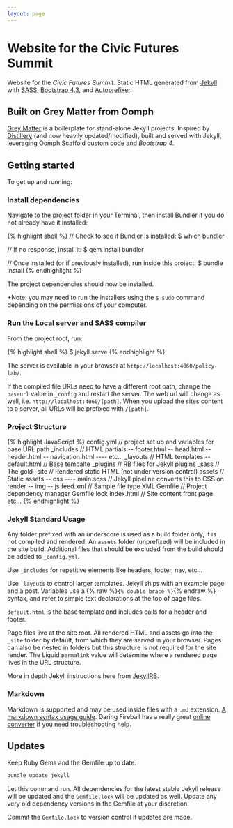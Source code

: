 ```yaml
---
layout: page
---
```


Website for the Civic Futures Summit
==========================

Website for the _Civic Futures Summit_. Static 
HTML generated from [Jekyll](https://jekyllrb.com/) with [SASS](https://sass-lang.com/), 
[Bootstrap 4.3](https://getbootstrap.com/docs/4.3/getting-started/introduction/), 
and [Autoprefixer](https://github.com/vwochnik/jekyll-autoprefixer).


## Built on Grey Matter from Oomph

[Grey Matter](https://github.com/oomphinc/oomph-grey-matter) is a boilerplate for 
stand-alone Jekyll projects. Inspired by [Distillery](https://github.com/thinkshout/distillery/tree/master/)
(and now heavily updated/modified), built and served with Jekyll, leveraging 
Oomph Scaffold custom code and *Bootstrap 4*.


## Getting started
To get up and running:


### Install dependencies
Navigate to the project folder in your Terminal, then install Bundler if you do
not already have it installed:

{% highlight shell %}
// Check to see if Bundler is installed:
$ which bundler

// If no response, install it:
$ gem install bundler

// Once installed (or if previously installed), run inside this project:
$ bundle install
{% endhighlight %}

The project dependencies should now be installed.

+Note: you may need to run the installers using the `$ sudo` command depending on
the permissions of your computer.


### Run the Local server and SASS compiler
From the project root, run: 

{% highlight shell %}
$ jekyll serve
{% endhighlight  %}

The server is available in your browser at `http://localhost:4060/policy-lab/`. 

If the compiled file URLs need to have a different root path, change the `baseurl`
value in  `_config` and restart the server. The web url will change as well,
i.e. `http://localhost:4060/[path]`. When you upload the sites content to a server,
all URLs will be prefixed with `/[path]`.

### Project Structure
{% highlight JavaScript %}
config.yml          // project set up and variables for base URL path
_includes           // HTML partials
-- footer.html
-- head.html
-- header.html
-- navigation.html
---- etc...
_layouts            // HTML templates
-- default.html     // Base tempalte
_plugins            // RB files for Jekyll plugins
_sass               // The gold
_site               // Rendered static HTML (not under version control)
assets              // Static assets
-- css
---- main.scss      // Jekyll pipeline converts this to CSS on render
-- img
-- js
feed.xml            // Sample file type XML
Gemfile             // Project dependency manager
Gemfile.lock
index.html          // Site content front page
etc...
{% endhighlight %}

### Jekyll Standard Usage
Any folder prefixed with an underscore is used as a build folder only, it is not
compiled and rendered. An `assets` folder (unprefixed) will be included in the
site build. Additional files that should be excluded from the build should be
added to `_config.yml`.

Use `_includes` for repetitive elements like headers, footer, nav, etc…

Use `_layouts` to control larger templates. Jekyll ships with an example page and
a post. Variables use a {% raw %}`{% double brace %}`{% endraw %} syntax, and
refer to simple text declarations at the top of page files. 

`default.html` is the base template and includes calls for a header and footer.

Page files live at the site root. All rendered HTML and assets go into the `_site`
folder by default, from which they are served in your browser. Pages can also be
nested in folders but this structure is not required for the site render. The
Liquid `permalink` value will determine where a rendered page lives in the URL
structure.

More in depth Jekyll instructions here from [JekyllRB](https://jekyllrb.com/).

### Markdown
Markdown is supported and may be used inside files with a `.md` extension. 
[A markdown syntax usage guide](https://github.com/fletcher/MultiMarkdown/blob/master/Documentation/Markdown%20Syntax.md).
Daring Fireball has a really great [online converter](http://daringfireball.net/projects/markdown/dingus)
if you need troubleshooting help.

## Updates
Keep Ruby Gems and the Gemfile up to date. 

```sh
bundle update jekyll
```

Let this command run. All dependencies for the latest stable Jekyll release will
be updated and the `Gemfile.lock` will be updated as well. Update any very old
dependency versions in the Gemfile at your discretion.

Commit the `Gemfile.lock` to version control if updates are made.

